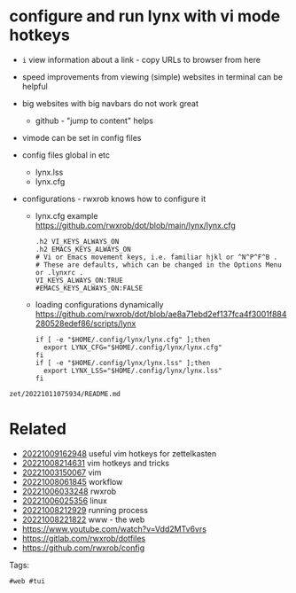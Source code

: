 # configure and run lynx with vi mode hotkeys

- `i` view information about a link - copy URLs to browser from here
- speed improvements from viewing (simple) websites in terminal can be helpful
- big websites with big navbars do not work great
  - github - "jump to content" helps
- vimode can be set in config files
- config files global in etc
  - lynx.lss
  - lynx.cfg

- configurations - rwxrob knows how to configure it
  - lynx.cfg example https://github.com/rwxrob/dot/blob/main/lynx/lynx.cfg
    ```
    .h2 VI_KEYS_ALWAYS_ON
    .h2 EMACS_KEYS_ALWAYS_ON
    # Vi or Emacs movement keys, i.e. familiar hjkl or ^N^P^F^B .
    # These are defaults, which can be changed in the Options Menu or .lynxrc .
    VI_KEYS_ALWAYS_ON:TRUE
    #EMACS_KEYS_ALWAYS_ON:FALSE
    ```
  - loading configurations dynamically https://github.com/rwxrob/dot/blob/ae8a71ebd2ef137fca4f3001f884280528edef86/scripts/lynx
    ```
    if [ -e "$HOME/.config/lynx/lynx.cfg" ];then
      export LYNX_CFG="$HOME/.config/lynx/lynx.cfg"
    fi
    if [ -e "$HOME/.config/lynx/lynx.lss" ];then
      export LYNX_LSS="$HOME/.config/lynx/lynx.lss"
    fi
    ```

` zet/20221011075934/README.md `

# Related

- [20221009162948](/zet/20221009162948/README.md) useful vim hotkeys for zettelkasten
- [20221008214631](/zet/20221008214631/README.md) vim hotkeys and tricks
- [20221003150067](/zet/20221003150067/README.md) vim
- [20221008061845](/zet/20221008061845/README.md) workflow
- [20221006033248](/zet/20221006033248/README.md) rwxrob
- [20221006025356](/zet/20221006025356/README.md) linux
- [20221008212929](/zet/20221008212929/README.md) running process
- [20221008221822](/zet/20221008221822/README.md) www - the web
- https://www.youtube.com/watch?v=Vdd2MTv6vrs
- https://gitlab.com/rwxrob/dotfiles
- https://github.com/rwxrob/config

Tags:

    #web #tui
